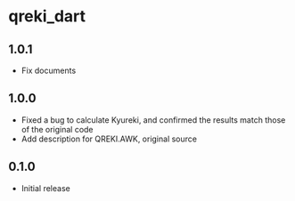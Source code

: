 # qreki_dart

## 1.0.1

- Fix documents

## 1.0.0

- Fixed a bug to calculate Kyureki, and confirmed the results match those of the original code
- Add description for QREKI.AWK, original source

## 0.1.0

- Initial release
